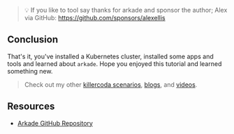 > 💡 If you like to tool say thanks for arkade and sponsor the author; Alex via GitHub: https://github.com/sponsors/alexellis

## Conclusion

That's it, you've installed a Kubernetes cluster, installed some apps and tools
and learned about `arkade`. Hope you enjoyed this tutorial and learned something
new.

> Check out my other [killercoda scenarios](https://killercoda.com/creator/scenarios), [blogs](https://medium.com/@piotrzan), and [videos](https://www.youtube.com/channel/UCkWVN7H3JqGtJ5Pv5bvCrAw).

## Resources

- [Arkade GitHub Repository](https://github.com/alexellis/arkade)
